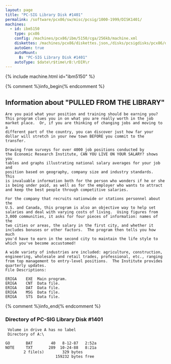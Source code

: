 ```yaml
---
layout: page
title: "PC-SIG Library Disk #1401"
permalink: /software/pcx86/sw/misc/pcsig/1000-1999/DISK1401/
machines:
  - id: ibm5150
    type: pcx86
    config: /machines/pcx86/ibm/5150/cga/256kb/machine.xml
    diskettes: /machines/pcx86/diskettes.json,/disks/pcsigdisks/pcx86/diskettes.json
    autoGen: true
    autoMount:
      B: "PC-SIG Library Disk #1401"
    autoType: $date\r$time\rB:\rDIR\r
---
```


{% include machine.html id="ibm5150" %}

{% comment %}info_begin{% endcomment %}

## Information about "PULLED FROM THE LIBRARY"

    Are you paid what your position and training should be earning you?
    This program clues you in on what you are really worth in the job
    market place.  Or, if you are thinking of changing jobs and moving to a
    different part of the country, you can discover just how far your
    dollar will stretch in your new town BEFORE you commit to the transfer.
    
    Drawing from surveys for over 4000 job positions conducted by
    the Economic Research Institute, CAN YOU LIVE ON YOUR SALARY? shows you
    tables and graphs illustrating national salary averages for your job and
    position based on geography, company size and industry standards.  This
    is invaluable information both for the person who wonders if he or she
    is being under paid, as well as for the employer who wants to attract
    and keep the best people through competitive salaries.
    
    For the company that recruits nationwide or stations personnel about the
    U.S. and Canada, this program is also an objective way to help set
    salaries and deal with varying costs of living.  Using figures from
    3,000 communities, it asks for four pieces of information: names of the
    two cities or areas, the salary in the first city, and whether it
    includes bonuses or other factors.  The program then tells you how much
    you'd have to earn in the second city to maintain the life style to
    which you've become accustomed!
    
    A wide variety of industries are included: agriculture, construction,
    engineering, wholesale and retail trades, professional, etc., ranging
    from top management to entry-level positions.  The Institute provides
    quarterly updates.
    File Descriptions:
    
    ERIGA    EXE  Main program.
    ERIGA    CNT  Data file.
    ERIGA    DAT  Data file.
    ERIGA    MSG  Data file.
    ERIGA    STS  Data file.
{% comment %}info_end{% endcomment %}


### Directory of PC-SIG Library Disk #1401

     Volume in drive A has no label
     Directory of A:\

    GO       BAT        40   8-12-87   2:52a
    NOTE     TXT       289  10-24-88   8:21a
            2 file(s)        329 bytes
                          159232 bytes free
